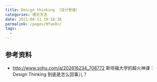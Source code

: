 ```yaml
---
title: Design thinking （设计思维）
categories: 理论方法
date: 2021-08-11 19:18:36
permalink: /pages/0fae0c/
tags: 
  - 
---
```





## 参考资料

- http://www.sohu.com/a/202616234_708772  斯坦福大学的超火神课： Design Thinking 到底是怎么回事儿？ 